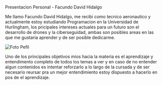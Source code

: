 Presentacion Personal - Facundo David Hidalgo

Me llamo Facundo David Hidalgo, me recibi como tecnico aeronautico y actualmente
estoy estudiando Programacion en la Universidad de Hurlingham, los pricipales intereses 
actuales para un futuro son el desarrollo de drones y la ciberseguidad, ambas son
posibles areas en las que me gustaria aprender y de ser posible dedicarme.

![Foto Pefil](./assets/Foto-Facundo-Hidalgo.png)

Uno de los principales objetivos mios hacia la materia es el aprendizaje y entendimento
completo de todos los temas a ver y en caso de no entender algun contenidos es intentar 
reforzarlo a lo largo de la cursada y de ser necesario reursar pra un mejor entendimiento 
estoy dispuesto a hacerlo en pos de el aprendizaje.